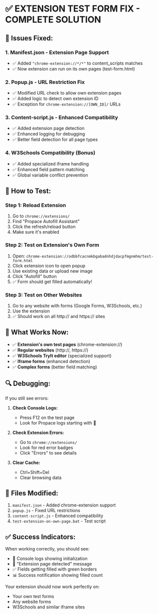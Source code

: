 # ✅ EXTENSION TEST FORM FIX - COMPLETE SOLUTION

## 🔧 Issues Fixed:

### 1. **Manifest.json - Extension Page Support**
- ✅ Added `"chrome-extension://*/*"` to content_scripts matches
- ✅ Now extension can run on its own pages (test-form.html)

### 2. **Popup.js - URL Restriction Fix**
- ✅ Modified URL check to allow own extension pages
- ✅ Added logic to detect own extension ID
- ✅ Exception for `chrome-extension://[OWN_ID]/` URLs

### 3. **Content-script.js - Enhanced Compatibility**
- ✅ Added extension page detection
- ✅ Enhanced logging for debugging
- ✅ Better field detection for all page types

### 4. **W3Schools Compatibility (Bonus)**
- ✅ Added specialized iframe handling
- ✅ Enhanced field pattern matching
- ✅ Global variable conflict prevention

## 🚀 How to Test:

### Step 1: Reload Extension
1. Go to `chrome://extensions/`
2. Find "Propace Autofill Assistant"
3. Click the refresh/reload button
4. Make sure it's enabled

### Step 2: Test on Extension's Own Form
1. Open: `chrome-extension://odbbfcacnmkbgabadnhdjdacpfmgnmhm/test-form.html`
2. Click extension icon to open popup
3. Use existing data or upload new image
4. Click "Autofill" button
5. ✅ Form should get filled automatically!

### Step 3: Test on Other Websites
1. Go to any website with forms (Google Forms, W3Schools, etc.)
2. Use the extension
3. ✅ Should work on all http:// and https:// sites

## 🎯 What Works Now:

- ✅ **Extension's own test pages** (chrome-extension://)
- ✅ **Regular websites** (http://, https://)
- ✅ **W3Schools TryIt editor** (specialized support)
- ✅ **Iframe forms** (enhanced detection)
- ✅ **Complex forms** (better field matching)

## 🔍 Debugging:

If you still see errors:

1. **Check Console Logs:**
   - Press F12 on the test page
   - Look for Propace logs starting with 🚀

2. **Check Extension Errors:**
   - Go to `chrome://extensions/`
   - Look for red error badges
   - Click "Errors" to see details

3. **Clear Cache:**
   - Ctrl+Shift+Del
   - Clear browsing data

## 📁 Files Modified:

1. `manifest.json` - Added chrome-extension support
2. `popup.js` - Fixed URL restrictions  
3. `content-script.js` - Enhanced compatibility
4. `test-extension-on-own-page.bat` - Test script

## ✅ Success Indicators:

When working correctly, you should see:
- 🚀 Console logs showing initialization
- 🎯 "Extension page detected" message
- ✅ Fields getting filled with green borders
- 📊 Success notification showing filled count

Your extension should now work perfectly on:
- Your own test forms
- Any website forms
- W3Schools and similar iframe sites
